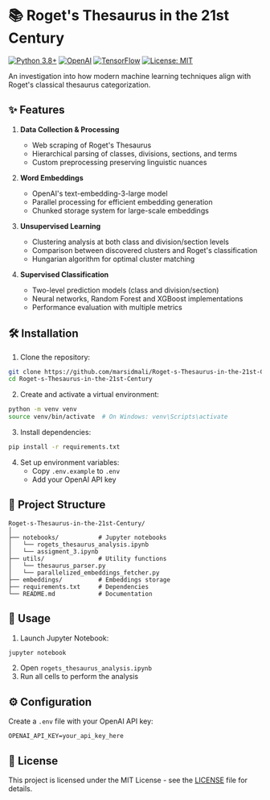 # 📚 Roget's Thesaurus in the 21st Century

[![Python 3.8+](https://img.shields.io/badge/python-3.8+-blue.svg)](https://www.python.org/downloads/)
[![OpenAI](https://img.shields.io/badge/OpenAI-API-green.svg)](https://openai.com/)
[![TensorFlow](https://img.shields.io/badge/TensorFlow-%23FF6F00.svg?logo=TensorFlow&logoColor=white)](https://tensorflow.org)
[![License: MIT](https://img.shields.io/badge/License-MIT-yellow.svg)](https://opensource.org/licenses/MIT)

An investigation into how modern machine learning techniques align with Roget's classical thesaurus categorization.

## ✨ Features

1. **Data Collection & Processing**
   - Web scraping of Roget's Thesaurus
   - Hierarchical parsing of classes, divisions, sections, and terms
   - Custom preprocessing preserving linguistic nuances

2. **Word Embeddings**
   - OpenAI's text-embedding-3-large model
   - Parallel processing for efficient embedding generation
   - Chunked storage system for large-scale embeddings

3. **Unsupervised Learning**
   - Clustering analysis at both class and division/section levels
   - Comparison between discovered clusters and Roget's classification
   - Hungarian algorithm for optimal cluster matching

4. **Supervised Classification**
   - Two-level prediction models (class and division/section)
   - Neural networks, Random Forest and XGBoost implementations
   - Performance evaluation with multiple metrics

## 🛠️ Installation

1. Clone the repository:
```bash
git clone https://github.com/marsidmali/Roget-s-Thesaurus-in-the-21st-Century.git
cd Roget-s-Thesaurus-in-the-21st-Century
```

2. Create and activate a virtual environment:
```bash
python -m venv venv
source venv/bin/activate  # On Windows: venv\Scripts\activate
```

3. Install dependencies:
```bash
pip install -r requirements.txt
```

4. Set up environment variables:
   - Copy `.env.example` to `.env`
   - Add your OpenAI API key

## 📁 Project Structure

```plaintext
Roget-s-Thesaurus-in-the-21st-Century/
│
├── notebooks/           # Jupyter notebooks
│   └── rogets_thesaurus_analysis.ipynb
│   └── assigment_3.ipynb
├── utils/               # Utility functions
│   └── thesaurus_parser.py
│   └── parallelized_embeddings_fetcher.py 
├── embeddings/          # Embeddings storage  
├── requirements.txt     # Dependencies
└── README.md            # Documentation
```

## 🚀 Usage

1. Launch Jupyter Notebook:
```bash
jupyter notebook
```

2. Open `rogets_thesaurus_analysis.ipynb`
3. Run all cells to perform the analysis

## ⚙️ Configuration

Create a `.env` file with your OpenAI API key:
```plaintext
OPENAI_API_KEY=your_api_key_here
```

## 📝 License

This project is licensed under the MIT License - see the [LICENSE](LICENSE) file for details.

